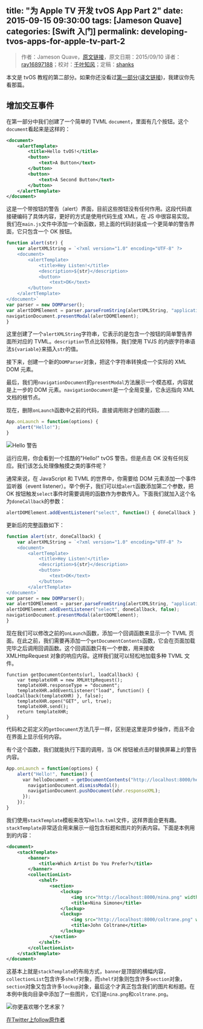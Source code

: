 title: "为 Apple TV 开发 tvOS App Part 2"
date: 2015-09-15 09:30:00
tags: [Jameson Quave]
categories: [Swift 入门]
permalink: developing-tvos-apps-for-apple-tv-part-2
---
> 作者：Jameson Quave，[原文链接](http://jamesonquave.com/blog/developing-tvos-apps-for-apple-tv-part-2/)，原文日期：2015/09/10
> 译者：[ray16897188](http://www.jianshu.com/users/97c49dfd1f9f/latest_articles)；校对：[千叶知风](http://weibo.com/xiaoxxiao)；定稿：[shanks](http://codebuild.me/)
  








<!--此处开始正文-->

本文是 tvOS 教程的第二部分。如果你还没看过[第一部分](http://jamesonquave.com/blog/developing-tvos-apps-for-apple-tv-with-swift/)([译文链接](http://swift.gg/2015/09/14/developing-tvos-apps-for-apple-tv-with-swift/))，我建议你先看那篇。
<!--more-->

## 增加交互事件

在第一部分中我们创建了一个简单的 TVML `document`，里面有几个按钮。这个`document`看起来是这样的：

```xml
<document>
	<alertTemplate>
		<title>Hello tvOS!</title>
		<button>
			<text>A Button</text>
		</button>
		<button>
			<text>A Second Button</text>
		</button>
	</alertTemplate>
</document>
```

这是一个带按钮的警告（alert）界面，目前这些按钮没有任何作用。这段代码直接硬编码了具体内容，更好的方式是使用代码生成 XML，在 JS 中很容易实现。我们在`main.js`文件中添加一个新函数，把上面的代码封装成一个更简单的警告界面，它只包含一个 OK 按钮。

```javascript
function alert(str) {
	var alertXMLString = `<?xml version="1.0" encoding="UTF-8" ?>
	<document>
		<alertTemplate>
			<title>Hey Listen!</title>
			<description>${str}</description>
			<button>
				<text>OK</text>
		</button>
	</alertTemplate>
</document>`
var parser = new DOMParser();
var alertDOMElement = parser.parseFromString(alertXMLString, "application/xml");
navigationDocument.presentModal(alertDOMElement);
}
```

这里创建了一个`alertXMLString`字符串，它表示的是包含一个按钮的简单警告界面所对应的 TVML。`description`节点比较特殊，我们使用 TVJS 的内嵌字符串语法`${variable}`来插入`str`的值。

接下来，创建一个新的`DOMParser`对象，把这个字符串转换成一个实际的 XML DOM 元素。

最后，我们用`navigationDocument`的`presentModal`方法展示一个模态框，内容就是上一步的 DOM 元素。`navigationDocument`是一个全局变量，它永远指向 XML 文档的根节点。

现在，删除`onLaunch`函数中之前的代码，直接调用刚才创建的函数……

```javascript
App.onLaunch = function(options) {
	alert("Hello!");
}
```

![Hello 警告](http://jamesonquave.com/tutImg/tvOShelloAlert.png)

运行应用，你会看到一个炫酷的"Hello!" tvOS 警告。但是点击 OK 没有任何反应。我们该怎么处理像触摸之类的事件呢？

通常来说，在 JavaScript 和 TVML 的世界中，你需要给 DOM 元素添加一个事件监听器（event listener）。举个例子，我们可以给`alert`函数添加第二个参数，把 OK 按钮触发`select`事件时需要调用的函数作为参数传入。下面我们就加入这个名为`doneCallback`的参数：

```javascript
alertDOMElement.addEventListener("select", function() { doneCallback }, false);
```

更新后的完整函数如下：

```javascript
function alert(str, doneCallback) {
	var alertXMLString = `<?xml version="1.0" encoding="UTF-8" ?>
	<document>
		<alertTemplate>
			<title>Hey Listen!</title>
			<description>${str}</description>
			<button>
				<text>OK</text>
			</button>
		</alertTemplate>
</document>`
var parser = new DOMParser();
var alertDOMElement = parser.parseFromString(alertXMLString, "application/xml");
alertDOMElement.addEventListener("select", doneCallback, false);
navigationDocument.presentModal(alertDOMElement);
}
```

现在我们可以修改之前的`onLaunch`函数，添加一个回调函数来显示一个 TVML 页面。在此之前，我们需要再添加一个`getDocumentContents`函数，它会在页面加载完毕之后调用回调函数。这个回调函数只有一个参数，用来接收 XMLHttpRequest 对象的响应内容。这样我们就可以轻松地加载多种 TVML 文件。

```javscript
function getDocumentContents(url, loadCallback) {
	var templateXHR = new XMLHttpRequest();
	templateXHR.responseType = "document";
	templateXHR.addEventListener("load", function() { loadCallback(templateXHR) }, false);
	templateXHR.open("GET", url, true);
	templateXHR.send();
	return templateXHR;
}
```

代码和之前定义的`getDocument`方法几乎一样，区别是这里是异步操作，而且不会在界面上显示任何内容。

有个这个函数，我们就能执行下面的调用，当 OK 按钮被点击时替换屏幕上的警告内容。

```javascript
App.onLaunch = function(options) {
    alert("Hello!", function() {
      var helloDocument = getDocumentContents("http://localhost:8000/hello.tvml", function(xhr) {
        navigationDocument.dismissModal();
        navigationDocument.pushDocument(xhr.responseXML);
      });
    });
}
```

我们使用`stackTemplate`模板来改写`hello.tvml`文件，这样界面会更有趣。`stackTemplate`非常适合用来展示一组包含标题和图片的列表内容。下面是本例用到的内容：

```xml
<document>
    <stackTemplate>
        <banner>
            <title>Which Artist Do You Prefer?</title>
        </banner>
        <collectionList>
            <shelf>
                <section>
                    <lockup>
                        <img src="http://localhost:8000/nina.png" width="256" height="256" />
                        <title>Nina Simone</title>
                    </lockup>
                    <lockup>
                        <img src="http://localhost:8000/coltrane.png" width="256" height="256" />
                        <title>John Coltrane</title>
                    </lockup>
                </section>
            </shelf>
        </collectionList>
    </stackTemplate>
</document>
```

这基本上就是`stackTemplate`的布局方式，`banner`是顶部的横幅内容，`collectionList`包含许多`shelf`对象，而`shelf`对象则包含许多`section`对象，`section`对象又包含许多`lockup`对象，最后这个才真正包含我们的图片和标题。在本例中我向目录中添加了一些图片，它们是`nina.png`和`coltrane.png`。

![你更喜欢哪个艺术家？](http://jamesonquave.com/tutImg/tvOSArtists.png)

[在Twitter上follow原作者](http://twitter.com/jquave)